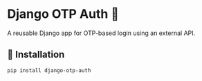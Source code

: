 # Django OTP Auth 🔐

A reusable Django app for OTP-based login using an external API.

## 🚀 Installation

```bash
pip install django-otp-auth
